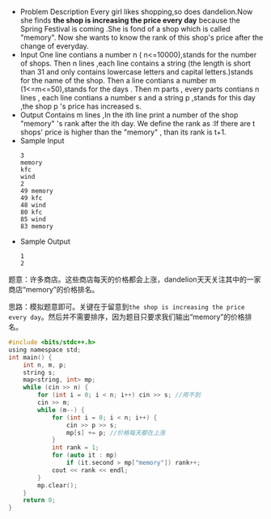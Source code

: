 - Problem Description
Every girl likes shopping,so does dandelion.Now she finds **the shop is increasing the price every day** because the Spring Festival is coming .She is fond of a shop which is called "memory". Now she wants to know the rank of this shop's price after the change of everyday.
- Input
One line contians a number n ( n<=10000),stands for the number of shops.
Then n lines ,each line contains a string (the length is short than 31 and only contains lowercase letters and capital letters.)stands for the name of the shop.
Then a line contians a number m (1<=m<=50),stands for the days .
Then m parts , every parts contians n lines , each line contians a number s and a string p ,stands for this day ,the shop p 's price has increased s.
- Output
Contains m lines ,In the ith line print a number of the shop "memory" 's rank after the ith day. We define the rank as :If there are t shops' price is higher than the "memory" , than its rank is t+1.
- Sample Input
	```
	3
	memory
	kfc
	wind
	2
	49 memory
	49 kfc
	48 wind
	80 kfc
	85 wind
	83 memory
	```
- Sample Output
	```
	1
	2
	```
题意：许多商店。这些商店每天的价格都会上涨，dandelion天天关注其中的一家商店“memory”的价格排名。

思路：模拟题意即可。关键在于留意到`the shop is increasing the price every day`。然后并不需要排序，因为题目只要求我们输出“memory”的价格排名。
```c
#include <bits/stdc++.h>
using namespace std;
int main() {
	int n, m, p; 
	string s;
	map<string, int> mp;
	while (cin >> n) {
		for (int i = 0; i < n; i++) cin >> s; //用不到 
		cin >> m;
		while (m--) {
			for (int i = 0; i < n; i++) {
				cin >> p >> s;
				mp[s] += p; //价格每天都在上涨 
			}
			int rank = 1;
			for (auto it : mp) 
				if (it.second > mp["memory"]) rank++;
			cout << rank << endl;
		}
		mp.clear();
	}
	return 0;
} 
```

